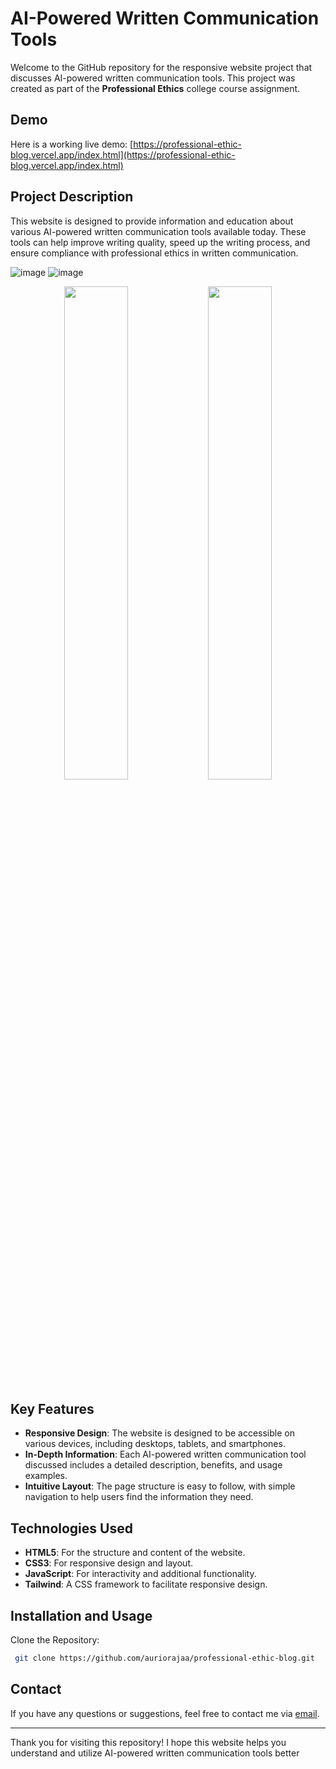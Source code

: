 # AI-Powered Written Communication Tools

Welcome to the GitHub repository for the responsive website project that discusses AI-powered written communication tools. This project was created as part of the **Professional Ethics** college course assignment.

## Demo

Here is a working live demo: [https://professional-ethic-blog.vercel.app/index.html](https://professional-ethic-blog.vercel.app/index.html)

## Project Description

This website is designed to provide information and education about various AI-powered written communication tools available today. These tools can help improve writing quality, speed up the writing process, and ensure compliance with professional ethics in written communication.

![image](https://github.com/auriorajaa/professional-ethic-blog/assets/108510729/79ce40f7-5686-483d-9135-ae5dc2bb82d6) ![image](https://github.com/auriorajaa/professional-ethic-blog/assets/108510729/b408d7f6-1fe0-40c0-a3a2-135fee748e98)
<p align="center">
  <img src="https://github.com/auriorajaa/professional-ethic-blog/assets/108510729/e42e738d-7045-4347-bd26-1fa7eb6aa7d7" width="45%" />
  <img src="https://github.com/auriorajaa/professional-ethic-blog/assets/108510729/e3842d75-bee7-4023-9da0-03a101ffe174" width="45%" />
</p>

## Key Features

- **Responsive Design**: The website is designed to be accessible on various devices, including desktops, tablets, and smartphones.
- **In-Depth Information**: Each AI-powered written communication tool discussed includes a detailed description, benefits, and usage examples.
- **Intuitive Layout**: The page structure is easy to follow, with simple navigation to help users find the information they need.

## Technologies Used

- **HTML5**: For the structure and content of the website.
- **CSS3**: For responsive design and layout.
- **JavaScript**: For interactivity and additional functionality.
- **Tailwind**: A CSS framework to facilitate responsive design.

## Installation and Usage
Clone the Repository:
```bash
 git clone https://github.com/auriorajaa/professional-ethic-blog.git
```
    
## Contact

If you have any questions or suggestions, feel free to contact me via [email](mailto:mr.auriorajaa@gmail.com).

---

Thank you for visiting this repository! I hope this website helps you understand and utilize AI-powered written communication tools better
